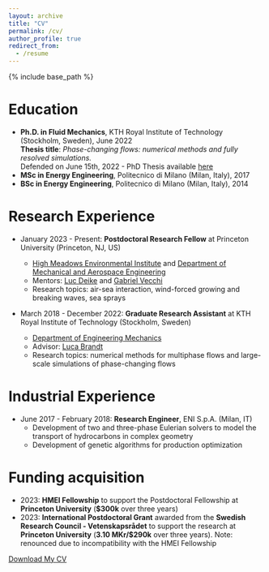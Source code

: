 ```yaml
---
layout: archive
title: "CV"
permalink: /cv/
author_profile: true
redirect_from:
  - /resume
--- 
```


{% include base_path %}

Education
======
* **Ph.D. in Fluid Mechanics**, KTH Royal Institute of Technology (Stockholm, Sweden), June 2022 \
  **Thesis title**: <em>Phase-changing flows: numerical methods and fully resolved simulations.</em> \
  Defended on June 15th, 2022 - PhD Thesis available [here](https://www.diva-portal.org/smash/record.jsf?pid=diva2%3A1660690&dswid=699) 
* **MSc in Energy Engineering**, Politecnico di Milano (Milan, Italy), 2017
* **BSc in Energy Engineering**, Politecnico di Milano (Milan, Italy), 2014

Research Experience
======
* January 2023 - Present: **Postdoctoral Research Fellow** at Princeton University (Princeton, NJ, US)
  * [High Meadows Environmental Institute](https://environment.princeton.edu/) and [Department of Mechanical and Aerospace Engineering](https://mae.princeton.edu/)
  * Mentors: [Luc Deike](https://ldeike.princeton.edu/) and [Gabriel Vecchi](https://vecchi.princeton.edu/)
  * Research topics: air-sea interaction, wind-forced growing and breaking waves, sea sprays

* March 2018 - December 2022: **Graduate Research Assistant** at KTH Royal Institute of Technology (Stockholm, Sweden)
  * [Department of Engineering Mechanics](https://www.kth.se/en/tekmek/institutionen-for-teknisk-mekanik-1.1204789)
  * Advisor: [Luca Brandt](https://www.mech.kth.se/~luca/index.php)
  * Research topics: numerical methods for multiphase flows and large-scale simulations of phase-changing flows

Industrial Experience
======
* June 2017 - February 2018: **Research Engineer**, ENI S.p.A. (Milan, IT)
  * Development of two and three-phase Eulerian solvers to model the transport of hydrocarbons in complex geometry
  * Development of genetic algorithms for production optimization

Funding acquisition
======
* 2023: **HMEI Fellowship** to support the Postdoctoral Fellowship at **Princeton University** (**$300k** over three years)
* 2023: **International Postdoctoral Grant** awarded from the **Swedish Research Council - Vetenskapsrådet** to support the research at **Princeton University** (**3.10 MKr/$290k** over three years). Note: renounced due to incompatibility with the HMEI Fellowship

[Download My CV](../files/CV_Nicolo_Scapin.pdf)
